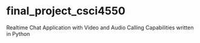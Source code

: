 # final_project_csci4550

Realtime Chat Application with Video and Audio Calling Capabilities written in Python
